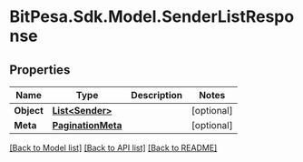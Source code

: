 # BitPesa.Sdk.Model.SenderListResponse
## Properties

Name | Type | Description | Notes
------------ | ------------- | ------------- | -------------
**Object** | [**List&lt;Sender&gt;**](Sender.md) |  | [optional] 
**Meta** | [**PaginationMeta**](PaginationMeta.md) |  | [optional] 

[[Back to Model list]](../README.md#documentation-for-models) [[Back to API list]](../README.md#documentation-for-api-endpoints) [[Back to README]](../README.md)

